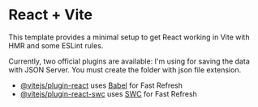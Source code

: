 # React + Vite

This template provides a minimal setup to get React working in Vite with HMR and some ESLint rules.

Currently, two official plugins are available:
I'm using for saving the data with JSON Server. You must create the folder with json file extension.

- [@vitejs/plugin-react](https://github.com/vitejs/vite-plugin-react/blob/main/packages/plugin-react/README.md) uses [Babel](https://babeljs.io/) for Fast Refresh
- [@vitejs/plugin-react-swc](https://github.com/vitejs/vite-plugin-react-swc) uses [SWC](https://swc.rs/) for Fast Refresh
